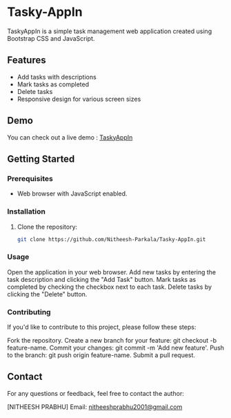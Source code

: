 # Tasky-AppIn

TaskyAppIn is a simple task management web application created using Bootstrap CSS and JavaScript.

## Features

- Add tasks with descriptions
- Mark tasks as completed
- Delete tasks
- Responsive design for various screen sizes

## Demo

You can check out a live demo : [TaskyAppIn ](https://nitheesh-parkala.github.io/Tasky-AppIn/)



## Getting Started

### Prerequisites

- Web browser with JavaScript enabled.

### Installation

1. Clone the repository:

   ```bash
   git clone https://github.com/Nitheesh-Parkala/Tasky-AppIn.git

### Usage
Open the application in your web browser.
Add new tasks by entering the task description and clicking the "Add Task" button.
Mark tasks as completed by checking the checkbox next to each task.
Delete tasks by clicking the "Delete" button.

### Contributing
If you'd like to contribute to this project, please follow these steps:

Fork the repository.
Create a new branch for your feature: git checkout -b feature-name.
Commit your changes: git commit -m 'Add new feature'.
Push to the branch: git push origin feature-name.
Submit a pull request.
## Contact
For any questions or feedback, feel free to contact the author:

[NITHEESH PRABHU]
Email: nitheeshprabhu2001@gmail.com
